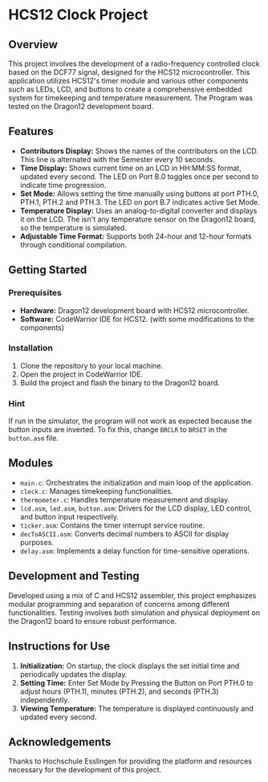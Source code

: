 # HCS12 Clock Project

## Overview

This project involves the development of a radio-frequency controlled clock based on the DCF77 signal, designed for the HCS12 microcontroller. This application utilizes HCS12's timer module and various other components such as LEDs, LCD, and buttons to create a comprehensive embedded system for timekeeping and temperature measurement. The Program was tested on the Dragon12 development board.

## Features

- **Contributors Display:** Shows the names of the contributors on the LCD. This line is alternated with the Semester every 10 seconds.
- **Time Display:** Shows current time on an LCD in HH:MM:SS format, updated every second. The LED on Port B.0 toggles once per second to indicate time progression.
- **Set Mode:** Allows setting the time manually using buttons at port PTH.0, PTH.1, PTH.2 and PTH.3. The LED on port B.7 indicates active Set Mode.
- **Temperature Display:** Uses an analog-to-digital converter and displays it on the LCD. The isn't any temperature sensor on the Dragon12 board, so the temperature is simulated.
- **Adjustable Time Format:** Supports both 24-hour and 12-hour formats through conditional compilation.

## Getting Started

### Prerequisites

- **Hardware:** Dragon12 development board with HCS12 microcontroller.
- **Software:** CodeWarrior IDE for HCS12. (with some modifications to the components)

### Installation

1. Clone the repository to your local machine.
2. Open the project in CodeWarrior IDE.
3. Build the project and flash the binary to the Dragon12 board.

### Hint

If run in the simulator, the program will not work as expected because the button inputs are inverted. To fix this, change `BRCLR` to `BRSET` in the `button.asm` file.

## Modules

- `main.c`: Orchestrates the initialization and main loop of the application.
- `clock.c`: Manages timekeeping functionalities.
- `thermometer.c`: Handles temperature measurement and display.
- `lcd.asm`, `led.asm`, `button.asm`: Drivers for the LCD display, LED control, and button input respectively.
- `ticker.asm`: Contains the timer interrupt service routine.
- `decToASCII.asm`: Converts decimal numbers to ASCII for display purposes.
- `delay.asm`: Implements a delay function for time-sensitive operations.

## Development and Testing

Developed using a mix of C and HCS12 assembler, this project emphasizes modular programming and separation of concerns among different functionalities. Testing involves both simulation and physical deployment on the Dragon12 board to ensure robust performance.

## Instructions for Use

1. **Initialization:** On startup, the clock displays the set initial time and periodically updates the display.
2. **Setting Time:** Enter Set Mode by Pressing the Button on Port PTH.0 to adjust hours (PTH.1), minutes (PTH.2), and seconds (PTH.3) independently.
3. **Viewing Temperature:** The temperature is displayed continuously and updated every second.

## Acknowledgements

Thanks to Hochschule Esslingen for providing the platform and resources necessary for the development of this project.
